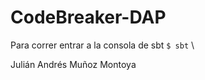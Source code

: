 # CodeBreaker-DAP

Para correr entrar a la consola de sbt ``` $ sbt ``` \

Julián Andrés Muñoz Montoya
